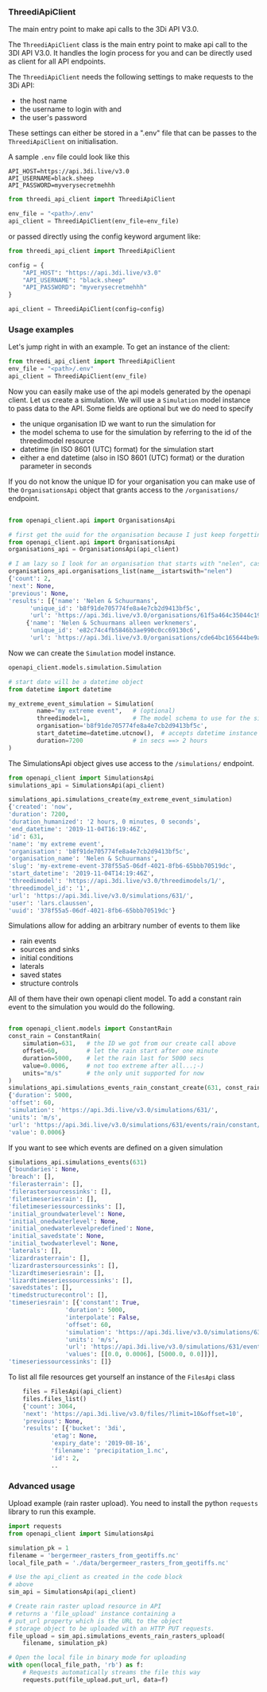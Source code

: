 ### ThreediApiClient


The main entry point to make api calls to the 3Di API V3.0. 

The `ThreediApiClient` class is the main entry point to make
api call to the 3DI API V3.0. It handles the login 
process for you and can be directly used as client for all API endpoints. 

The `ThreediApiClient` needs the following settings to make requests to the 3Di API:

  - the host name
  - the username to login with and 
  - the user's password

These settings can either be stored in a ".env" file
that can be passes to the `ThreediApiClient` on initialisation.

A sample `.env` file could look like this

```
API_HOST=https://api.3di.live/v3.0
API_USERNAME=black.sheep
API_PASSWORD=myverysecretmehhh
```

```python
from threedi_api_client import ThreediApiClient

env_file = "<path>/.env"
api_client = ThreediApiClient(env_file=env_file)
```

or passed directly using the config keyword argument like:


```python
from threedi_api_client import ThreediApiClient

config = {
    "API_HOST": "https://api.3di.live/v3.0"
    "API_USERNAME": "black.sheep"
    "API_PASSWORD": "myverysecretmehhh"
}

api_client = ThreediApiClient(config=config)
```

### Usage examples

Let's jump right in with an example. To get an instance of the client: 

```python
from threedi_api_client import ThreediApiClient
env_file = "<path>/.env"
api_client = ThreediApiClient(env_file)
```

Now you can easily make use of the api models generated by the openapi client.
Let us create a simulation. We will use a `Simulation` model instance to pass 
data to the API. Some fields are optional but we do need to specify 

- the unique organisation ID we want to run the simulation for 
- the model schema to use for the simulation by referring to the id of 
  the threedimodel resource       
- datetime (in ISO 8601 (UTC) format) for the simulation start
- either a end datetime (also in ISO 8601 (UTC) format) or the duration 
  parameter in seconds
  
  
If you do not know the unique ID for your organisation you can make use of the 
`OrganisationsApi` object that grants access to the `/organisations/` endpoint.         

```python
      
from openapi_client.api import OrganisationsApi

# first get the uuid for the organisation because I just keep forgetting it
from openapi_client.api import OrganisationsApi
organisations_api = OrganisationsApi(api_client)

# I am lazy so I look for an organisation that starts with "nelen", case insensitive 
organisations_api.organisations_list(name__istartswith="nelen")
{'count': 2,
'next': None,
'previous': None,
'results': [{'name': 'Nelen & Schuurmans',
      'unique_id': 'b8f91de705774fe8a4e7cb2d9413bf5c',
      'url': 'https://api.3di.live/v3.0/organisations/61f5a464c35044c19bc7d4b42d7f58cb/'},
     {'name': 'Nelen & Schuurmans alleen werknemers',
      'unique_id': 'e82c74c4fb5846b3ae990c0cc69130c6',
      'url': 'https://api.3di.live/v3.0/organisations/cde64bc165644be9af023fc4fa18d098/'}]}        
```

Now we can create the `Simulation` model instance.

```python
openapi_client.models.simulation.Simulation

# start date will be a datetime object
from datetime import datetime

my_extreme_event_simulation = Simulation(
        name="my extreme event",   # (optional)
        threedimodel=1,            # The model schema to use for the simulation by referring to the id of the threedimodel resource
        organisation='b8f91de705774fe8a4e7cb2d9413bf5c',  
        start_datetime=datetime.utcnow(),  # accepts datetime instance
        duration=7200              # in secs ==> 2 hours 
)
```

The SimulationsApi object gives use access to the `/simulations/`  endpoint.

```python
from openapi_client import SimulationsApi
simulations_api = SimulationsApi(api_client)

simulations_api.simulations_create(my_extreme_event_simulation)
{'created': 'now',
'duration': 7200,
'duration_humanized': '2 hours, 0 minutes, 0 seconds',
'end_datetime': '2019-11-04T16:19:46Z',
'id': 631,
'name': 'my extreme event',
'organisation': 'b8f91de705774fe8a4e7cb2d9413bf5c',
'organisation_name': 'Nelen & Schuurmans',
'slug': 'my-extreme-event-378f55a5-06df-4021-8fb6-65bbb70519dc',
'start_datetime': '2019-11-04T14:19:46Z',
'threedimodel': 'https://api.3di.live/v3.0/threedimodels/1/',
'threedimodel_id': '1',
'url': 'https://api.3di.live/v3.0/simulations/631/',
'user': 'lars.claussen',
'uuid': '378f55a5-06df-4021-8fb6-65bbb70519dc'}
```

Simulations allow for adding an arbitrary number of events to them like

- rain events
- sources and sinks
- initial conditions
- laterals
- saved states
- structure controls

All of them have their own openapi client model. To add a constant rain event 
to the simulation you would do the following.

```python

from openapi_client.models import ConstantRain
const_rain = ConstantRain(
    simulation=631,   # the ID we got from our create call above
    offset=60,        # let the rain start after one minute
    duration=5000,    # let the rain last for 5000 secs
    value=0.0006,     # not too extreme after all...;-)
    units="m/s"       # the only unit supported for now
)
simulations_api.simulations_events_rain_constant_create(631, const_rain)
{'duration': 5000,
'offset': 60,
'simulation': 'https://api.3di.live/v3.0/simulations/631/',
'units': 'm/s',
'url': 'https://api.3di.live/v3.0/simulations/631/events/rain/constant/17/',
'value': 0.0006}
``` 
 
If you want to see which events are defined on a given simulation
```python
simulations_api.simulations_events(631)
{'boundaries': None,
'breach': [],
'filerasterrain': [],
'filerastersourcessinks': [],
'filetimeseriesrain': [],
'filetimeseriessourcessinks': [],
'initial_groundwaterlevel': None,
'initial_onedwaterlevel': None,
'initial_onedwaterlevelpredefined': None,
'initial_savedstate': None,
'initial_twodwaterlevel': None,
'laterals': [],
'lizardrasterrain': [],
'lizardrastersourcessinks': [],
'lizardtimeseriesrain': [],
'lizardtimeseriessourcessinks': [],
'savedstates': [],
'timedstructurecontrol': [],
'timeseriesrain': [{'constant': True,
                'duration': 5000,
                'interpolate': False,
                'offset': 60,
                'simulation': 'https://api.3di.live/v3.0/simulations/631/',
                'units': 'm/s',
                'url': 'https://api.3di.live/v3.0/simulations/631/events/rain/timeseries/17/',
                'values': [[0.0, 0.0006], [5000.0, 0.0]]}],
'timeseriessourcessinks': []}
```

To list all file resources get yourself an instance of the `FilesApi` class

```python
    files = FilesApi(api_client)
    files.files_list()                                                                                                                
    {'count': 3064,
    'next': 'https://api.3di.live/v3.0/files/?limit=10&offset=10',
    'previous': None,
    'results': [{'bucket': '3di',
            'etag': None,
            'expiry_date': '2019-08-16',
            'filename': 'precipitation_1.nc',
            'id': 2,
            ..
``` 


### Advanced usage

Upload example (rain raster upload). You need to install the python 
`requests` library to run this example.

   
```python
import requests
from openapi_client import SimulationsApi

simulation_pk = 1
filename = 'bergermeer_rasters_from_geotiffs.nc'
local_file_path = './data/bergermeer_rasters_from_geotiffs.nc'

# Use the api_client as created in the code block
# above
sim_api = SimulationsApi(api_client)

# Create rain raster upload resource in API
# returns a 'file_upload' instance containing a
# put_url property which is the URL to the object
# storage object to be uploaded with an HTTP PUT requests.
file_upload = sim_api.simulations_events_rain_rasters_upload(
    filename, simulation_pk)

# Open the local file in binary mode for uploading
with open(local_file_path, 'rb') as f: 
    # Requests automatically streams the file this way
    requests.put(file_upload.put_url, data=f)
```
